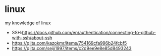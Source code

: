 # linux
my knowledge of linux

- SSH:https://docs.github.com/en/authentication/connecting-to-github-with-ssh/about-ssh
- https://qiita.com/kazokmr/items/754169cfa996b24fcbf5
- https://qiita.com/seiji1997/items/c2d9ee9e8e85d8493243
